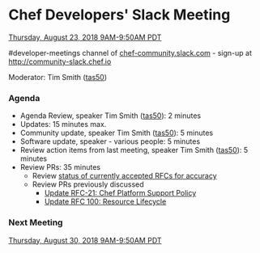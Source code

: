 # Chef Developers' Slack Meeting

[Thursday, August 23, 2018 9AM-9:50AM PDT](http://everytimezone.com/#2018-08-23,240,cn3)

\#developer-meetings channel of [chef-community.slack.com](http://chef-community.slack.com) - sign-up at <http://community-slack.chef.io>

Moderator: Tim Smith ([tas50](https://www.github.com/tas50/))

### Agenda
* Agenda Review, speaker Tim Smith ([tas50](https://www.github.com/tas50/)): 2 minutes
* Updates: 15 minutes max.
* Community update, speaker Tim Smith ([tas50](https://www.github.com/tas50/)): 5 minutes
* Software update, speaker - various people: 5 minutes
* Review action items from last meeting, speaker Tim Smith ([tas50](https://www.github.com/tas50/)): 5 minutes
* Review PRs:  35 minutes
  * Review [status of currently accepted RFCs for accuracy](https://chef.github.io/chef-rfc/)
  * Review PRs previously discussed
    * [Update RFC-21: Chef Platform Support Policy](https://github.com/chef/chef-rfc/pull/320)
    * [Update RFC 100: Resource Lifecycle](https://github.com/chef/chef-rfc/pull/318)

### Next Meeting

[Thursday, August 30, 2018 9AM-9:50AM PDT](http://everytimezone.com/#2018-08-30,240,cn3)
